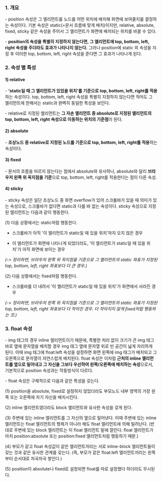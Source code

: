 ### 1. 개요

\- position 속성은 그 엘리먼트를 노드를 어떤 위치에 배치해 화면에 보여줄지를 결정하는 속성이다. 기본 속성은 static(=문서 흐름에 맞게 배치)이지만, relative, absolute, fixed, sticky 같은 속성을 주어서 그 엘리먼트가 화면에 배치되는 위치를 바꿀 수 있다.

\- **position의 속성을 특별히 지정하지 않는다면, 그 엘리먼트에 top, bottom, left, right 속성을 주더라도 효과가 나타나지 않는다.** 그러나 position에 static 외 속성을 지정 후 이러한 top, bottom, left, right 속성을 준다면 그 효과가 나타나게 된다.


### 2. 속성 별 특성

#### 1) relative

\- **'static일 때 그 엘리먼트가 있었을 위치'를 기준으로 top, bottom, left, right를 적용**하는 속성이다. top, bottom, left, right 속성을 특별히 지정하지 않는다면 적어도 그 엘리먼트에 한해서는 static과 완벽히 동일한 특성을 보인다.

\- relative로 지정된 엘리먼트는 **그 자손 엘리먼트 중 absolute로 지정된 엘리먼트의 top, bottom, left, right 속성으로 이동하는 위치의 기준점**이 된다.

#### 2) absolute

\- **조상노드 중 relative로 지정된 노드를 기준으로 top, bottom, left, right를 적용**하는 속성이다.

#### 3) fixed

\- 문서의 흐름을 따르지 않는다는 점에서 absolute와 유사하나, absolute와 달리 **브라우저 왼쪽 위 꼭지점을 기준**으로 top, bottom, left, right를 적용한다는 점이 다른 속성.

#### 4) sticky

\- sticky 속성은 일단 조상노드 중 화면 overflow가 있어 스크롤바가 있을 때 의미가 있는 속성으로, 스크롤바가 없다면 static과 다를 바 없는 속성이다. sticky 속성으로 지정된 엘리먼트는 다음과 같이 행동한다.

(1) 다음 상황에서는 static처럼 행동한다.

- 스크롤바가 아직 '이 엘리먼트가 static일 때 있을 위치'까지 오지 않은 경우

- 이 엘리먼트가 화면에 나타나게 되었더라도, '이 엘리먼트가 static일 때 있을 위치'가 아직 화면에 보이는 경우

_(-> 정리하면, 브라우저 왼쪽 위 꼭지점을 기준으로 그 엘리먼트의 static 좌표가 지정된 top, bottom, left, right 좌표보다 더 큰 경우.)_

(2) 다음 상황에서는 fixed처럼 행동한다.

- 스크롤바를 더 내려서 '이 엘리먼트가 static일 때 있을 위치'가 화면에서 사라진 경우

_(-> 정리하면, 브라우저 왼쪽 위 꼭지점을 기준으로 그 엘리먼트의 static 좌표가 지정된 top, bottom, left, right 좌표보다 더 작아진 경우. 더 작아지지 않게 fixed처럼 행동하는 것.)_



### 3. float 속성

\- img 태그의 경우 inline 엘리먼트이기 때문에, 특별한 처리 없이 크기가 큰 img 태그 바로 옆에 문자열을 배치할 경우 img 태그 옆에 문자열 위로 빈 공간이 넓게 자리하게 된다. 이때 img 태그에 float:left 속성을 설정하면 화면 왼쪽에 img 태그가 배치되고 그 오른쪽으로 문자열이 자연스럽게 배치된다. float 속성은 이처럼 **근처의 inline 엘리먼트를 옆으로 밀어내고 그 자신을 그보다 우선하여 왼쪽/오른쪽에 배치하는 속성**으로서, 기본적으로 position 속성과는 작동방식이 다르다.

\- float 속성은 구체적으로 다음과 같은 특성을 갖는다.

(1) position을 absolute, fixed로 설정하지 않았더라도 부모노드 내부 영역의 가장 왼쪽 또는 오른쪽에 자기 자신을 배치시킨다.

(2) inline 엘리먼트였더라도 block 엘리먼트와 유사한 속성을 갖게 된다.

(3) 주변에 있는 inline 엘리먼트를 그 자신의 옆으로 밀어낸다. 이때 주변에 있는 inline 엘리먼트는 float 엘리먼트의 형제가 아니라 해도 float 엘리먼트에 의해 밀려난다. (반대로 주변에 있는 block 엘리먼트는 이 float 엘리먼트 밑에 깔린다. float 엘리먼트가 마치 position:absolute 또는 position:fixed 엘리먼트처럼 행동하기 때문.)

(4) 부모가 같고 float 속성값이 같은 엘리먼트끼리는 서로 inline-block 엘리먼트들이 갖는 것과 같은 유사한 관계를 갖는다. (즉, 부모가 같은 float:left 엘리먼트끼리는 왼쪽부터 순서대로 차곡차곡 쌓인다.)

(5) position이 absolute나 fixed로 설정되면 float를 따로 설정했다 하더라도 무시된다.
